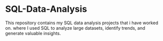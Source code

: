 # SQL-Data-Analysis
This repository contains my SQL data analysis projects that i have worked on. where I used SQL to analyze large datasets, identify trends, and generate valuable insights.
